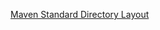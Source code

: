 

[Maven Standard Directory Layout](https://maven.apache.org/guides/introduction/introduction-to-the-standard-directory-layout.html)